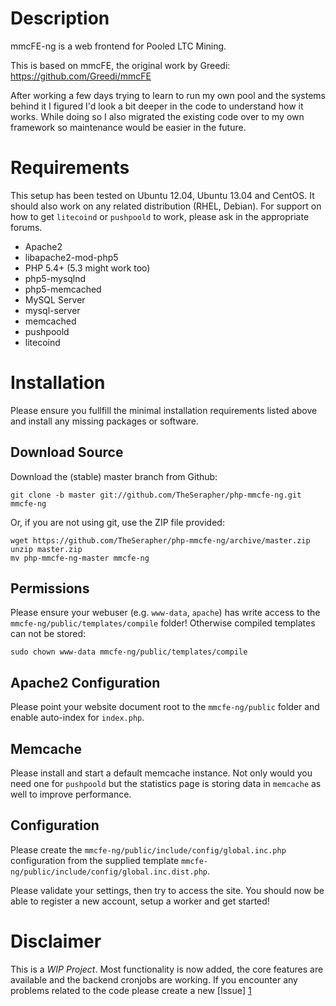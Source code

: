 Description
===========

mmcFE-ng is a web frontend for Pooled LTC Mining.

This is based on mmcFE, the original work by Greedi:
https://github.com/Greedi/mmcFE

After working a few days trying to learn to run my own pool and the
systems behind it I figured I'd look a bit deeper in the code to
understand how it works. While doing so I also migrated the existing
code over to my own framework so maintenance would be easier in the
future.

Requirements
============

This setup has been tested on Ubuntu 12.04, Ubuntu 13.04 and CentOS.
It should also work on any related distribution (RHEL, Debian).
For support on how to get `litecoind` or `pushpoold` to work, please ask
in the appropriate forums.

* Apache2
 * libapache2-mod-php5
* PHP 5.4+ (5.3 might work too)
 * php5-mysqlnd
 * php5-memcached
* MySQL Server
 * mysql-server
* memcached
* pushpoold
* litecoind

Installation
============

Please ensure you fullfill the minimal installation requirements listed above
and install any missing packages or software.

Download Source
---------------

Download the (stable) master branch from Github:

```
git clone -b master git://github.com/TheSerapher/php-mmcfe-ng.git mmcfe-ng
```

Or, if you are not using git, use the ZIP file provided:

```
wget https://github.com/TheSerapher/php-mmcfe-ng/archive/master.zip
unzip master.zip
mv php-mmcfe-ng-master mmcfe-ng
```

Permissions
-----------

Please ensure your webuser (e.g. `www-data`, `apache`) has write access to
the `mmcfe-ng/public/templates/compile` folder! Otherwise compiled
templates can not be stored:

```
sudo chown www-data mmcfe-ng/public/templates/compile
```

Apache2 Configuration
---------------------

Please point your website document root to the `mmcfe-ng/public` folder
and enable auto-index for `index.php`.

Memcache
--------

Please install and start a default memcache instance. Not only would you
need one for `pushpoold` but the statistics page is storing data in
`memcache` as well to improve performance.

Configuration
-------------

Please create the `mmcfe-ng/public/include/config/global.inc.php`
configuration from the supplied template
`mmcfe-ng/public/include/config/global.inc.dist.php`.

Please validate your settings, then try to access the site.
You should now be able to register a new account, setup a worker
and get started!

Disclaimer
==========

This is a *WIP Project*. Most functionality is now added, the core
features are available and the backend cronjobs are working. If you
encounter any problems related to the code please create a new [Issue] [1]

  [1]: https://github.com/TheSerapher/php-mmcfe-ng/issues "Issue"
